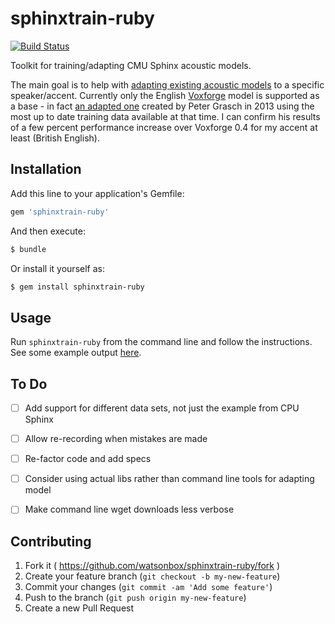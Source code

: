 # sphinxtrain-ruby

[![Build Status](http://img.shields.io/travis/watsonbox/sphinxtrain-ruby.svg?style=flat)](https://travis-ci.org/watsonbox/sphinxtrain-ruby)

Toolkit for training/adapting CMU Sphinx acoustic models.

The main goal is to help with [adapting existing acoustic models](http://cmusphinx.sourceforge.net/wiki/tutorialadapt) to a specific speaker/accent. Currently only the English [Voxforge](http://voxforge.org/) model is supported as a base - in fact [an adapted one](http://grasch.net/node/21) created by Peter Grasch in 2013 using the most up to date training data available at that time. I can confirm his results of a few percent performance increase over Voxforge 0.4 for my accent at least (British English).


## Installation

Add this line to your application's Gemfile:

```ruby
gem 'sphinxtrain-ruby'
```

And then execute:

```bash
$ bundle
```

Or install it yourself as:

```bash
$ gem install sphinxtrain-ruby
```


## Usage

Run `sphinxtrain-ruby` from the command line and follow the instructions. See some example output [here](https://github.com/watsonbox/sphinxtrain-ruby/wiki/Example-Output).


## To Do

- [ ] Add support for different data sets, not just the example from CPU Sphinx
- [ ] Allow re-recording when mistakes are made
- [ ] Re-factor code and add specs
- [ ] Consider using actual libs rather than command line tools for adapting model
- [ ] Make command line wget downloads less verbose


## Contributing

1. Fork it ( https://github.com/watsonbox/sphinxtrain-ruby/fork )
2. Create your feature branch (`git checkout -b my-new-feature`)
3. Commit your changes (`git commit -am 'Add some feature'`)
4. Push to the branch (`git push origin my-new-feature`)
5. Create a new Pull Request
